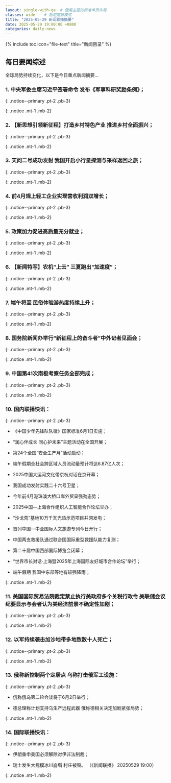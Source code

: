 ```yaml
---
layout: single-with-ga  # 使用主题的标准单页布局
classes: wide    # 启用宽屏模式
title: "2025-05-29 新闻联播摘要"
date: 2025-05-29 19:00:00 +0800
categories: daily-news
---
```


{% include toc icon="file-text" title="新闻目录" %}
   
## 每日要闻综述

全球局势持续变化，以下是今日重点新闻摘要...

### 1. 中央军委主席习近平签署命令 发布《军事科研奖励条例》； 

{: .notice--primary .pt-2 .pb-3}

{: .notice .mt-1 .mb-2}

### 2. 【新思想引领新征程】打造乡村特色产业 推进乡村全面振兴； 

{: .notice--primary .pt-2 .pb-3}

{: .notice .mt-1 .mb-2}

### 3. 天问二号成功发射 我国开启小行星探测与采样返回之旅； 

{: .notice--primary .pt-2 .pb-3}

{: .notice .mt-1 .mb-2}

### 4. 前4月规上轻工企业实现营收利润双增长； 

{: .notice--primary .pt-2 .pb-3}

{: .notice .mt-1 .mb-2}

### 5. 政策加力促进高质量充分就业； 

{: .notice--primary .pt-2 .pb-3}

{: .notice .mt-1 .mb-2}

### 6. 【新闻特写】农机“上云” 三夏跑出“加速度”； 

{: .notice--primary .pt-2 .pb-3}

{: .notice .mt-1 .mb-2}

### 7. 端午将至 民俗体验游热度持续上升； 

{: .notice--primary .pt-2 .pb-3}

{: .notice .mt-1 .mb-2}

### 8. 国务院新闻办举行“新征程上的奋斗者”中外记者见面会； 

{: .notice--primary .pt-2 .pb-3}

{: .notice .mt-1 .mb-2}

### 9. 中国第41次南极考察任务全部完成； 

{: .notice--primary .pt-2 .pb-3}

{: .notice .mt-1 .mb-2}

### 10. 国内联播快讯： 

{: .notice--primary .pt-2 .pb-3}

- 《中国少年先锋队队徽》国家标准6月1日实施；

- “润心伴成长 同心护未来”主题活动在全国开展；

- 第24个全国“安全生产月”活动启动；

- 端午假期全社会跨区域人员流动量预计将达6.87亿人次；

- 2025中国大运河文化带京杭对话在京开幕；

- 我国成功发射实践二十六号卫星；

- 今年前4月港珠澳大桥口岸外贸呈强劲态势；

- 2025中国—上海合作组织人工智能合作论坛举办；

- “沙戈荒”基地10万千瓦光热示范项目并网发电；

- 首列中国—中亚国际人文旅游专列今日开行；

- 中国两支救援队通过联合国国际重型救援队能力复测；

- 第二十届中国西部国际博览会闭幕；

- “世界市长对话·上海暨2025年上海国际友好城市合作论坛”举行；

- 端午假期 我国中东部等地有较强降雨；

{: .notice .mt-1 .mb-2}

### 11. 美国国际贸易法院裁定禁止执行美政府多个关税行政令 美联储会议纪要显示与会者认为美经济前景不确定性加剧； 

{: .notice--primary .pt-2 .pb-3}

{: .notice .mt-1 .mb-2}

### 12. 以军持续袭击加沙地带多地致数十人死亡； 

{: .notice--primary .pt-2 .pb-3}

{: .notice .mt-1 .mb-2}

### 13. 俄称新控制两个定居点 乌称打击俄军工设施： 

{: .notice--primary .pt-2 .pb-3}

- 俄称俄乌第二轮会谈将于6月2日举行；

- 德总理称计划支持乌生产远程武器 俄称德相关决定加剧紧张局势；

{: .notice .mt-1 .mb-2}

### 14. 国际联播快讯： 

{: .notice--primary .pt-2 .pb-3}

- 伊朗重申美国必须解除对伊非法制裁；

- 瑞士发生大规模冰川崩塌 村庄被毁。 （《新闻联播》 20250529 19:00）

{: .notice .mt-1 .mb-2}